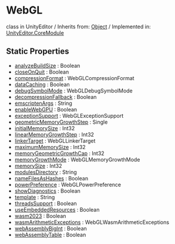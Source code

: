 # WebGL
class in UnityEditor
 / Inherits from: <a href="https://docs.unity3d.com/6000.0/Documentation/ScriptReference/Object.html" target="_blank">Object</a> / Implemented in: <a href="https://docs.unity3d.com/6000.0/Documentation/ScriptReference/UnityEditor.CoreModule.html" target="_blank">UnityEditor.CoreModule</a>
## Static Properties
- <a href="https://docs.unity3d.com/6000.0/Documentation/ScriptReference/WebGL-analyzeBuildSize.html" target="_blank">analyzeBuildSize</a> : Boolean
- <a href="https://docs.unity3d.com/6000.0/Documentation/ScriptReference/WebGL-closeOnQuit.html" target="_blank">closeOnQuit</a> : Boolean
- <a href="https://docs.unity3d.com/6000.0/Documentation/ScriptReference/WebGL-compressionFormat.html" target="_blank">compressionFormat</a> : WebGLCompressionFormat
- <a href="https://docs.unity3d.com/6000.0/Documentation/ScriptReference/WebGL-dataCaching.html" target="_blank">dataCaching</a> : Boolean
- <a href="https://docs.unity3d.com/6000.0/Documentation/ScriptReference/WebGL-debugSymbolMode.html" target="_blank">debugSymbolMode</a> : WebGLDebugSymbolMode
- <a href="https://docs.unity3d.com/6000.0/Documentation/ScriptReference/WebGL-decompressionFallback.html" target="_blank">decompressionFallback</a> : Boolean
- <a href="https://docs.unity3d.com/6000.0/Documentation/ScriptReference/WebGL-emscriptenArgs.html" target="_blank">emscriptenArgs</a> : String
- <a href="https://docs.unity3d.com/6000.0/Documentation/ScriptReference/WebGL-enableWebGPU.html" target="_blank">enableWebGPU</a> : Boolean
- <a href="https://docs.unity3d.com/6000.0/Documentation/ScriptReference/WebGL-exceptionSupport.html" target="_blank">exceptionSupport</a> : WebGLExceptionSupport
- <a href="https://docs.unity3d.com/6000.0/Documentation/ScriptReference/WebGL-geometricMemoryGrowthStep.html" target="_blank">geometricMemoryGrowthStep</a> : Single
- <a href="https://docs.unity3d.com/6000.0/Documentation/ScriptReference/WebGL-initialMemorySize.html" target="_blank">initialMemorySize</a> : Int32
- <a href="https://docs.unity3d.com/6000.0/Documentation/ScriptReference/WebGL-linearMemoryGrowthStep.html" target="_blank">linearMemoryGrowthStep</a> : Int32
- <a href="https://docs.unity3d.com/6000.0/Documentation/ScriptReference/WebGL-linkerTarget.html" target="_blank">linkerTarget</a> : WebGLLinkerTarget
- <a href="https://docs.unity3d.com/6000.0/Documentation/ScriptReference/WebGL-maximumMemorySize.html" target="_blank">maximumMemorySize</a> : Int32
- <a href="https://docs.unity3d.com/6000.0/Documentation/ScriptReference/WebGL-memoryGeometricGrowthCap.html" target="_blank">memoryGeometricGrowthCap</a> : Int32
- <a href="https://docs.unity3d.com/6000.0/Documentation/ScriptReference/WebGL-memoryGrowthMode.html" target="_blank">memoryGrowthMode</a> : WebGLMemoryGrowthMode
- <a href="https://docs.unity3d.com/6000.0/Documentation/ScriptReference/WebGL-memorySize.html" target="_blank">memorySize</a> : Int32
- <a href="https://docs.unity3d.com/6000.0/Documentation/ScriptReference/WebGL-modulesDirectory.html" target="_blank">modulesDirectory</a> : String
- <a href="https://docs.unity3d.com/6000.0/Documentation/ScriptReference/WebGL-nameFilesAsHashes.html" target="_blank">nameFilesAsHashes</a> : Boolean
- <a href="https://docs.unity3d.com/6000.0/Documentation/ScriptReference/WebGL-powerPreference.html" target="_blank">powerPreference</a> : WebGLPowerPreference
- <a href="https://docs.unity3d.com/6000.0/Documentation/ScriptReference/WebGL-showDiagnostics.html" target="_blank">showDiagnostics</a> : Boolean
- <a href="https://docs.unity3d.com/6000.0/Documentation/ScriptReference/WebGL-template.html" target="_blank">template</a> : String
- <a href="https://docs.unity3d.com/6000.0/Documentation/ScriptReference/WebGL-threadsSupport.html" target="_blank">threadsSupport</a> : Boolean
- <a href="https://docs.unity3d.com/6000.0/Documentation/ScriptReference/WebGL-useEmbeddedResources.html" target="_blank">useEmbeddedResources</a> : Boolean
- <a href="https://docs.unity3d.com/6000.0/Documentation/ScriptReference/WebGL-wasm2023.html" target="_blank">wasm2023</a> : Boolean
- <a href="https://docs.unity3d.com/6000.0/Documentation/ScriptReference/WebGL-wasmArithmeticExceptions.html" target="_blank">wasmArithmeticExceptions</a> : WebGLWasmArithmeticExceptions
- <a href="https://docs.unity3d.com/6000.0/Documentation/ScriptReference/WebGL-webAssemblyBigInt.html" target="_blank">webAssemblyBigInt</a> : Boolean
- <a href="https://docs.unity3d.com/6000.0/Documentation/ScriptReference/WebGL-webAssemblyTable.html" target="_blank">webAssemblyTable</a> : Boolean
